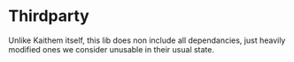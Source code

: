 # Thirdparty

Unlike Kaithem itself, this lib does non include all dependancies, just heavily modified ones we consider
unusable in their usual state.
